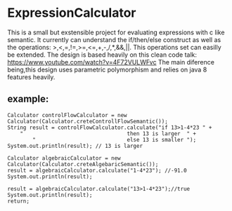 # ExpressionCalculator

This is a small but exstensible project for evaluating expressions with c like semantic.
It currently can understand the if/then/else construct as well as the operations: >,<,=,!=,>=,<=,+,-,/,*,&&,||.
This operations set can easilly be extended. The design is based heavily on this clean code talk:
https://www.youtube.com/watch?v=4F72VULWFvc
The main diference being,this design uses parametric polymorphism and relies on java 8 features heavily.

## example:
    Calculator controlFlowCalculator = new Calculator(Calculator.creteControllFlowSemantic());
	String result = controlFlowCalculator.calculate("if 13>1-4*23 " +
		"                                 then 13 is larger  " +
			"                             else 13 is smaller ");
	System.out.println(result); // 13 is larger

	Calculator algebraicCalculator = new Calculator(Calculator.creteAlgebaricSemantic());
	result = algebraicCalculator.calculate("1-4*23"); //-91.0
	System.out.println(result);

	result = algebraicCalculator.calculate("13>1-4*23");//true
	System.out.println(result);
	return;